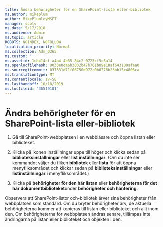 ```yaml
---
title: Ändra behörigheter för en SharePoint-lista eller-bibliotek
ms.author: mikeplum
author: MikePlumleyMSFT
manager: scotv
ms.date: 5/17/2018
ms.audience: Admin
ms.topic: article
ROBOTS: NOINDEX, NOFOLLOW
localization_priority: Normal
ms.collection: Adm_O365
ms.custom: ''
ms.assetid: 1cb414cf-a4a4-4b35-84c2-0723cf5c5a14
ms.openlocfilehash: 9033e8da6b3032b47b761b89e18af643100afaa0
ms.sourcegitcommit: 037331d71f06750d972c0b6278b23bb15c4806ca
ms.translationtype: MT
ms.contentlocale: sv-SE
ms.lasthandoff: 10/18/2019
ms.locfileid: "36519101"
---
```

# <a name="change-permissions-for-a-sharepoint-list-or-library"></a>Ändra behörigheter för en SharePoint-lista eller-bibliotek

1. Gå till SharePoint-webbplatsen i en webbläsare och öppna listan eller biblioteket.
    
2. Klicka på ikonen Inställningar uppe till höger och klicka sedan på **biblioteksinställningar** eller **list inställningar**. (Om du inte ser kommandot väljer du fliken **bibliotek** eller **lista** för att öppna menyfliksområdet och klickar sedan på **biblioteksinställningar** eller **listinställningar** i menyfliksområdet.) 
    
3. Klicka på **behörigheter för den här listan** eller **behörigheterna för det här dokumentbiblioteket**under **behörigheter och hantering**.
    
Observera att SharePoint-listor och-bibliotek ärver sina behörigheter från webbplatsen som standard. Om du bryter behörigheter arv, de aktuella behörigheterna kommer att kopieras till listan eller biblioteket och allt inom den. Om behörigheterna för webbplatsen ändras senare, tillämpas inte ändringarna på listan eller biblioteket och objekten i den.
  

